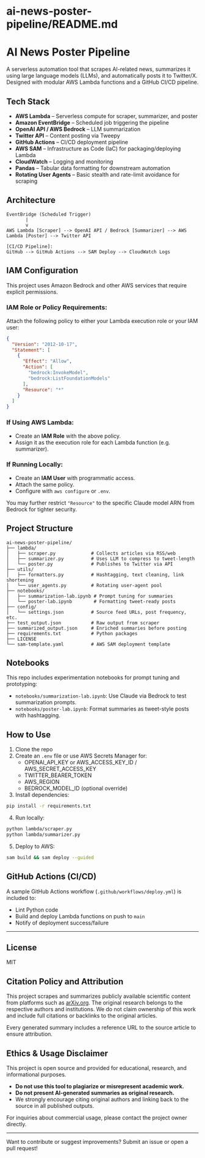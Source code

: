 # ai-news-poster-pipeline/README.md

# AI News Poster Pipeline

A serverless automation tool that scrapes AI-related news, summarizes it using large language models (LLMs), and automatically posts it to Twitter/X. Designed with modular AWS Lambda functions and a GitHub CI/CD pipeline.

## Tech Stack
- **AWS Lambda** – Serverless compute for scraper, summarizer, and poster
- **Amazon EventBridge** – Scheduled job triggering the pipeline
- **OpenAI API / AWS Bedrock** – LLM summarization
- **Twitter API** – Content posting via Tweepy
- **GitHub Actions** – CI/CD deployment pipeline
- **AWS SAM** – Infrastructure as Code (IaC) for packaging/deploying Lambda
- **CloudWatch** – Logging and monitoring
- **Pandas** – Tabular data formatting for downstream automation
- **Rotating User Agents** – Basic stealth and rate-limit avoidance for scraping

## Architecture

```
EventBridge (Scheduled Trigger)
       |
       v
AWS Lambda [Scraper] --> OpenAI API / Bedrock [Summarizer] --> AWS Lambda [Poster] --> Twitter API

[CI/CD Pipeline]:
GitHub --> GitHub Actions --> SAM Deploy --> CloudWatch Logs
```

## IAM Configuration
This project uses Amazon Bedrock and other AWS services that require explicit permissions.

### IAM Role or Policy Requirements:
Attach the following policy to either your Lambda execution role or your IAM user:

```json
{
  "Version": "2012-10-17",
  "Statement": [
    {
      "Effect": "Allow",
      "Action": [
        "bedrock:InvokeModel",
        "bedrock:ListFoundationModels"
      ],
      "Resource": "*"
    }
  ]
}
```

### If Using AWS Lambda:
- Create an **IAM Role** with the above policy.
- Assign it as the execution role for each Lambda function (e.g. summarizer).

### If Running Locally:
- Create an **IAM User** with programmatic access.
- Attach the same policy.
- Configure with `aws configure` or `.env`.

You may further restrict `"Resource"` to the specific Claude model ARN from Bedrock for tighter security.

## Project Structure
```
ai-news-poster-pipeline/
├── lambda/
│   ├── scraper.py             # Collects articles via RSS/web
│   ├── summarizer.py          # Uses LLM to compress to tweet-length
│   └── poster.py              # Publishes to Twitter via API
├── utils/
│   ├── formatters.py          # Hashtagging, text cleaning, link shortening
│   └── user_agents.py         # Rotating user-agent pool
├── notebooks/
│   ├── summarization-lab.ipynb # Prompt tuning for summaries
│   └── poster-lab.ipynb        # Formatting tweet-ready posts
├── config/
│   └── settings.json          # Source feed URLs, post frequency, etc.
├── test_output.json           # Raw output from scraper
├── summarized_output.json     # Enriched summaries before posting
├── requirements.txt           # Python packages
├── LICENSE
└── sam-template.yaml          # AWS SAM deployment template
```

## Notebooks
This repo includes experimentation notebooks for prompt tuning and prototyping:

- `notebooks/summarization-lab.ipynb`: Use Claude via Bedrock to test summarization prompts.
- `notebooks/poster-lab.ipynb`: Format summaries as tweet-style posts with hashtagging.

## How to Use
1. Clone the repo
2. Create an `.env` file or use AWS Secrets Manager for:
   - OPENAI_API_KEY or AWS_ACCESS_KEY_ID / AWS_SECRET_ACCESS_KEY
   - TWITTER_BEARER_TOKEN
   - AWS_REGION
   - BEDROCK_MODEL_ID (optional override)
3. Install dependencies:
```bash
pip install -r requirements.txt
```
4. Run locally:
```bash
python lambda/scraper.py
python lambda/summarizer.py
```
5. Deploy to AWS:
```bash
sam build && sam deploy --guided
```

## GitHub Actions (CI/CD)
A sample GitHub Actions workflow (`.github/workflows/deploy.yml`) is included to:
- Lint Python code
- Build and deploy Lambda functions on push to `main`
- Notify of deployment success/failure

---

## License
MIT

## Citation Policy and Attribution
This project scrapes and summarizes publicly available scientific content from platforms such as [arXiv.org](https://arxiv.org/). The original research belongs to the respective authors and institutions. We do not claim ownership of this work and include full citations or backlinks to the original articles.

Every generated summary includes a reference URL to the source article to ensure attribution.

## Ethics & Usage Disclaimer
This project is open source and provided for educational, research, and informational purposes.

- **Do not use this tool to plagiarize or misrepresent academic work.**
- **Do not present AI-generated summaries as original research.**
- We strongly encourage citing original authors and linking back to the source in all published outputs.

For inquiries about commercial usage, please contact the project owner directly.

---
Want to contribute or suggest improvements? Submit an issue or open a pull request!
